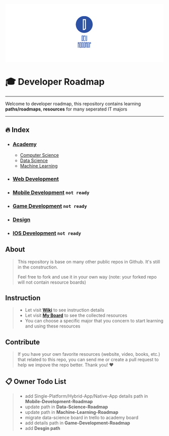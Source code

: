 <img src="devroadmap.png" alt="devroadmap">

# :mortar_board: Developer Roadmap

***

Welcome to developer roadmap, this repository contains learning **paths/roadmaps**, **resources** for many seperated IT majors

***


## :fire: Index
* ### [Academy](https://github.com/luuductrung1234/dev-roadmap/projects/2)   
   *  [Computer Science](/computer-science-roadmap)
   *  [Data Science](/data-science-roadmap)
   *  [Machine Learning](/machine-learning-roadmap)
  
* ### [Web Development](/web-development-roadmap)
* ### [Mobile Development](/mobile-development-roadmap) `not ready`
* ### [Game Development](/game-development-roadmap) `not ready`
* ### [Design](/design-roadmap)
* ### [IOS Development](/iOS-Developer-Roadmap)           `not ready`


## About
> This repository is base on many other public repos in Github. It's still in the construction.
>
> Feel free to fork and use it in your own way (note: your forked repo will not contain resource boards)

## Instruction
> - Let visit [**Wiki**](https://github.com/luuductrung1234/dev-roadmap/wiki) to see instruction details
> - Let visit [**My Board**](https://github.com/luuductrung1234/dev-roadmap/projects) to see the collected resources
> - You can choose a specific major that you concern to start learning and using these resources 

## Contribute
> If you have your own favorite resources (website, video, books, etc.) that related to this repo, you can send me or create a pull request to help we impove the repo better. Thank you! :heart:

## :clipboard: Owner Todo List
> - add Single-Platform/Hybrid-App/Native-App details path in **Mobile-Development-Roadmap**
> - update path in **Data-Science-Roadmap**
> - update path in **Machine-Learning-Roadmap**
> - migrate data-science board in trello to academy board
> - add details path in **Game-Development-Roadmap**
> - add **Desgin path**
